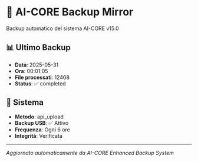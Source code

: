 # 🧬 AI-CORE Backup Mirror

Backup automatico del sistema AI-CORE v15.0

## 📊 Ultimo Backup
- **Data**: 2025-05-31
- **Ora**: 00:01:05
- **File processati**: 12468
- **Status**: ✅ completed

## 🎯 Sistema
- **Metodo**: api_upload
- **Backup USB**: ✅ Attivo
- **Frequenza**: Ogni 6 ore
- **Integrità**: Verificata

---
*Aggiornato automaticamente da AI-CORE Enhanced Backup System*
